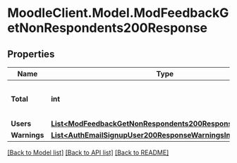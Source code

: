 # MoodleClient.Model.ModFeedbackGetNonRespondents200Response

## Properties

Name | Type | Description | Notes
------------ | ------------- | ------------- | -------------
**Total** | **int** | Total number of non respondents | [default to null]
**Users** | [**List&lt;ModFeedbackGetNonRespondents200ResponseUsersInner&gt;**](ModFeedbackGetNonRespondents200ResponseUsersInner.md) |  | 
**Warnings** | [**List&lt;AuthEmailSignupUser200ResponseWarningsInner&gt;**](AuthEmailSignupUser200ResponseWarningsInner.md) |  | [optional] 

[[Back to Model list]](../README.md#documentation-for-models) [[Back to API list]](../README.md#documentation-for-api-endpoints) [[Back to README]](../README.md)

